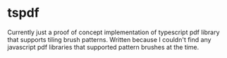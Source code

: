 # tspdf

Currently just a proof of concept implementation of typescript pdf library that supports tiling brush patterns.
Written because I couldn't find any javascript pdf libraries that supported pattern brushes at the time.
